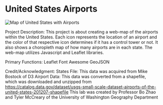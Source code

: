 # United States Airports
![Map of United States with Airports](./images/Screenshot.JPG)

Project Description: This project is about creating a web-map of the airports within the United States. Each icon represents the location of an airport and the color of that respective icon determines if it has a control tower or not. It also shows a choropleth map of how many airports are in each state. The web-map utilizes Javascript and Leaflet libraries.

Primary Functions:
Leaflet
Font Awesome
GeoJSON

Credit/Acknowledgment:
States File: This data was acquired from Mike Bostock of D3
Airport Data: This data was converted from a shapefile, which was downloaded and unzipped from https://catalog.data.gov/dataset/usgs-small-scale-dataset-airports-of-the-united-states-201207-shapefile
This lab was created by Professor Bo Zhao and Tyler McCreary of the University of Washington Geography Department
